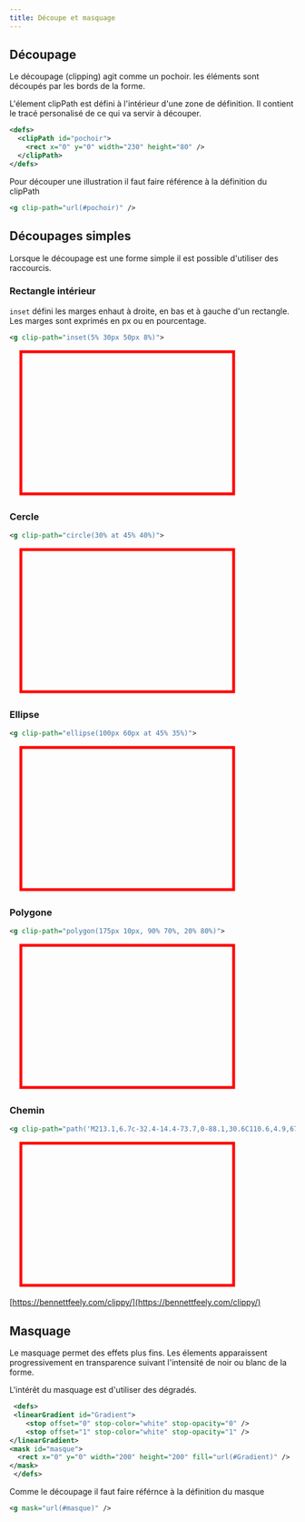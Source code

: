 ```yaml
---
title: Découpe et masquage
---
```


## Découpage

Le découpage (clipping) agit comme un pochoir. les éléments sont découpés par les bords de la forme.

L'élement clipPath est défini à l'intérieur d'une zone de définition. Il contient le tracé personalisé de ce qui va servir à découper.

```svg
<defs>
  <clipPath id="pochoir">
    <rect x="0" y="0" width="230" height="80" />
  </clipPath>
</defs>
```
Pour découper une illustration il faut faire référence à la définition du clipPath

```svg
<g clip-path="url(#pochoir)" />
```

## Découpages simples

Lorsque le découpage est une forme simple il est possible d'utiliser des raccourcis.

### Rectangle intérieur

`inset` défini les marges enhaut à droite, en bas et à gauche d'un rectangle. Les marges sont exprimés en px ou en pourcentage.

```svg
<g clip-path="inset(5% 30px 50px 8%)">
```

<svg xmlns="http://www.w3.org/2000/svg" width="500" height="260" viewBox="0 0 500 260">
  <image x="20" y="3" href="panda.webp" height="250" clip-path="inset(5% 30px 50px 8%)" />
  <rect x="20" y="3" width="375" height="250" stroke-width="5" stroke="red" fill="none" />
</svg>


### Cercle

```svg
<g clip-path="circle(30% at 45% 40%)">
```

<svg xmlns="http://www.w3.org/2000/svg" width="500" height="260" viewBox="0 0 500 260">
  <image x="20" y="3" href="panda.webp" height="250" clip-path="circle(30% at 45% 40%)" />
  <rect x="20" y="3" width="375" height="250" stroke-width="5" stroke="red" fill="none" />
</svg>

### Ellipse

```svg
<g clip-path="ellipse(100px 60px at 45% 35%)">
```

<svg xmlns="http://www.w3.org/2000/svg" width="500" height="260" viewBox="0 0 500 260">
  <image x="20" y="3" href="panda.webp" height="250" clip-path="ellipse(100px 60px at 45% 35%)" />
  <rect x="20" y="3" width="375" height="250" stroke-width="5" stroke="red" fill="none" />
</svg>

### Polygone

```svg
<g clip-path="polygon(175px 10px, 90% 70%, 20% 80%)">
```

<svg xmlns="http://www.w3.org/2000/svg" width="500" height="260" viewBox="0 0 500 260">
  <image x="20" y="3" href="panda.webp" height="250" clip-path="polygon(175px 10px, 90% 70%, 20% 80%)" />
  <rect x="20" y="3" width="375" height="250" stroke-width="5" stroke="red" fill="none" />
</svg>

### Chemin

```svg
<g clip-path="path('M213.1,6.7c-32.4-14.4-73.7,0-88.1,30.6C110.6,4.9,67.5-9.5,36.9,6.7C2.8,22.9-13.4,62.4,13.5,110.9 C33.3,145.1,67.5,170.3,125,217c59.3-46.7,93.5-71.9,111.5-106.1C263.4,64.2,247.2,22.9,213.1,6.7z'">
```

<svg xmlns="http://www.w3.org/2000/svg" width="500" height="260" viewBox="0 0 500 260">
  <image x="20" y="3" href="panda.webp" height="250" clip-path="path('M213.1,6.7c-32.4-14.4-73.7,0-88.1,30.6C110.6,4.9,67.5-9.5,36.9,6.7C2.8,22.9-13.4,62.4,13.5,110.9 C33.3,145.1,67.5,170.3,125,217c59.3-46.7,93.5-71.9,111.5-106.1C263.4,64.2,247.2,22.9,213.1,6.7z'" />
  <rect x="20" y="3" width="375" height="250" stroke-width="5" stroke="red" fill="none" />
</svg>

[https://bennettfeely.com/clippy/](https://bennettfeely.com/clippy/)

## Masquage

Le masquage permet des effets plus fins. Les élements apparaissent progressivement en transparence suivant l'intensité de noir ou blanc de la forme.

L'intérêt du masquage est d'utiliser des dégradés.

```svg
 <defs>
 <linearGradient id="Gradient">
    <stop offset="0" stop-color="white" stop-opacity="0" />
    <stop offset="1" stop-color="white" stop-opacity="1" />
</linearGradient>
<mask id="masque">
  <rect x="0" y="0" width="200" height="200" fill="url(#Gradient)" />
</mask>
 </defs>
```

Comme le découpage il faut faire référnce à la définition du masque

```svg
<g mask="url(#masque)" />
```

